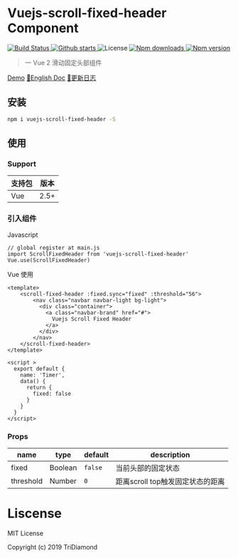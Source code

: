 # Vuejs-scroll-fixed-header Component

<p>
    <a href="https://circleci.com/gh/TriDiamond/vuejs-scroll-fixed-header/tree/master">
      <img src="https://img.shields.io/circleci/project/github/TriDiamond/vuejs-scroll-fixed-header.svg" alt="Build Status">
    </a>
    <a href="https://github.com/TriDiamond/vuejs-scroll-fixed-header/stargazers">
      <img src="https://img.shields.io/github/stars/TriDiamond/vuejs-scroll-fixed-header.svg" alt="Github starts">
    </a>
    <a>
      <img src="https://img.shields.io/github/license/TriDiamond/vuejs-scroll-fixed-header.svg" alt="License">
    </a>
    <a href="https://www.npmjs.com/package/vuejs-scroll-fixed-header">
      <img src="https://img.shields.io/npm/dt/vuejs-scroll-fixed-header.svg" alt="Npm downloads">
    </a>
    <a href="https://www.npmjs.com/package/vuejs-scroll-fixed-header">
      <img src="https://img.shields.io/npm/v/vuejs-scroll-fixed-header.svg" alt="Npm version">
    </a>
</p>

> 一 Vue 2 滑动固定头部组件

[Demo](https://tridiamond.github.io/vuejs-scroll-fixed-header/)
[📙English Doc](https://github.com/TriDiamond/vuejs-scroll-fixed-header/blob/master/README.md)
[📙更新日志](https://github.com/TriDiamond/vuejs-scroll-fixed-header/blob/master/CHANGELOG.md)

## 安装

``` bash
npm i vuejs-scroll-fixed-header -S
```

## 使用

### Support

| 支持包             | 版本    |
|-------------------|---------|
| Vue               | 2.5+    |


### 引入组件

Javascript

```es6
// global register at main.js
import ScrollFixedHeader from 'vuejs-scroll-fixed-header'
Vue.use(ScrollFixedHeader)
```

Vue 使用

```vue
<template>
    <scroll-fixed-header :fixed.sync="fixed" :threshold="56">
        <nav class="navbar navbar-light bg-light">
          <div class="container">
            <a class="navbar-brand" href="#">
              Vuejs Scroll Fixed Header
            </a>
          </div>
        </nav>
    </scroll-fixed-header>
</template>

<script >
  export default {
    name: 'Timer',
    data() {
      return {
        fixed: false
      }
    }
  }
</script>
```

### Props
| name      | type    | default | description                                               |
|-----------|---------|---------|-----------------------------------------------------------|
| fixed     | Boolean | `false` | 当前头部的固定状态                                          |
| threshold | Number  | `0`     | 距离scroll top触发固定状态的距离                             |

# Liscense
MIT License

Copyright (c) 2019 TriDiamond
